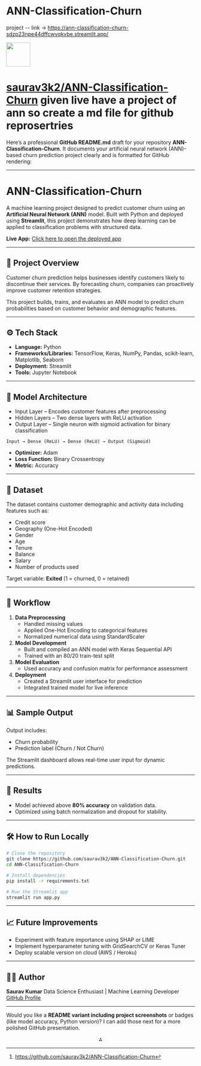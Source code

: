 # ANN-Classification-Churn
project -- link -> https://ann-classification-churn-sdzp23npe44dffcwvqkvbe.streamlit.app/

<img src="https://r2cdn.perplexity.ai/pplx-full-logo-primary-dark%402x.png" style="height:64px;margin-right:32px"/>

# [saurav3k2/ANN-Classification-Churn](https://github.com/saurav3k2/ANN-Classification-Churn)  given live have a project of ann so create a md file for github reprosertries

Here’s a professional **GitHub README.md** draft for your repository **ANN-Classification-Churn**. It documents your artificial neural network (ANN)-based churn prediction project clearly and is formatted for GitHub rendering:

***

# ANN-Classification-Churn

A machine learning project designed to predict customer churn using an **Artificial Neural Network (ANN)** model. Built with Python and deployed using **Streamlit**, this project demonstrates how deep learning can be applied to classification problems with structured data.

**Live App:** [Click here to open the deployed app](https://ann-classification-churn-sdzp23npe44dffcwvqkvbe.streamlit.app/)

***

## 📌 Project Overview

Customer churn prediction helps businesses identify customers likely to discontinue their services. By forecasting churn, companies can proactively improve customer retention strategies.

This project builds, trains, and evaluates an ANN model to predict churn probabilities based on customer behavior and demographic features.

***

## ⚙️ Tech Stack

- **Language:** Python
- **Frameworks/Libraries:** TensorFlow, Keras, NumPy, Pandas, scikit-learn, Matplotlib, Seaborn
- **Deployment:** Streamlit
- **Tools:** Jupyter Notebook

***

## 🧠 Model Architecture

- Input Layer – Encodes customer features after preprocessing
- Hidden Layers – Two dense layers with ReLU activation
- Output Layer – Single neuron with sigmoid activation for binary classification

```
Input → Dense (ReLU) → Dense (ReLU) → Output (Sigmoid)
```

- **Optimizer:** Adam
- **Loss Function:** Binary Crossentropy
- **Metric:** Accuracy

***

## 🧩 Dataset

The dataset contains customer demographic and activity data including features such as:

- Credit score
- Geography (One-Hot Encoded)
- Gender
- Age
- Tenure
- Balance
- Salary
- Number of products used

Target variable: **Exited** (1 = churned, 0 = retained)

***

## 🚀 Workflow

1. **Data Preprocessing**
    - Handled missing values
    - Applied One-Hot Encoding to categorical features
    - Normalized numerical data using StandardScaler
2. **Model Development**
    - Built and compiled an ANN model with Keras Sequential API
    - Trained with an 80/20 train-test split
3. **Model Evaluation**
    - Used accuracy and confusion matrix for performance assessment
4. **Deployment**
    - Created a Streamlit user interface for prediction
    - Integrated trained model for live inference

***

## 📊 Sample Output

Output includes:

- Churn probability
- Prediction label (Churn / Not Churn)

The Streamlit dashboard allows real-time user input for dynamic predictions.

***

## 🧾 Results

- Model achieved above **80% accuracy** on validation data.
- Optimized using batch normalization and dropout for stability.

***

## 🛠️ How to Run Locally

```bash
# Clone the repository
git clone https://github.com/saurav3k2/ANN-Classification-Churn.git
cd ANN-Classification-Churn

# Install dependencies
pip install -r requirements.txt

# Run the Streamlit app
streamlit run app.py
```


***

## 📈 Future Improvements

- Experiment with feature importance using SHAP or LIME
- Implement hyperparameter tuning with GridSearchCV or Keras Tuner
- Deploy scalable version on cloud (AWS / Heroku)

***

## 👨‍💻 Author

**Saurav Kumar**
Data Science Enthusiast | Machine Learning Developer
[GitHub Profile](https://github.com/saurav3k2)

***

Would you like a **README variant including project screenshots** or badges (like model accuracy, Python version)? I can add those next for a more polished GitHub presentation.
<span style="display:none">[^1]</span>

<div align="center">⁂</div>

[^1]: https://github.com/saurav3k2/ANN-Classification-Churn

